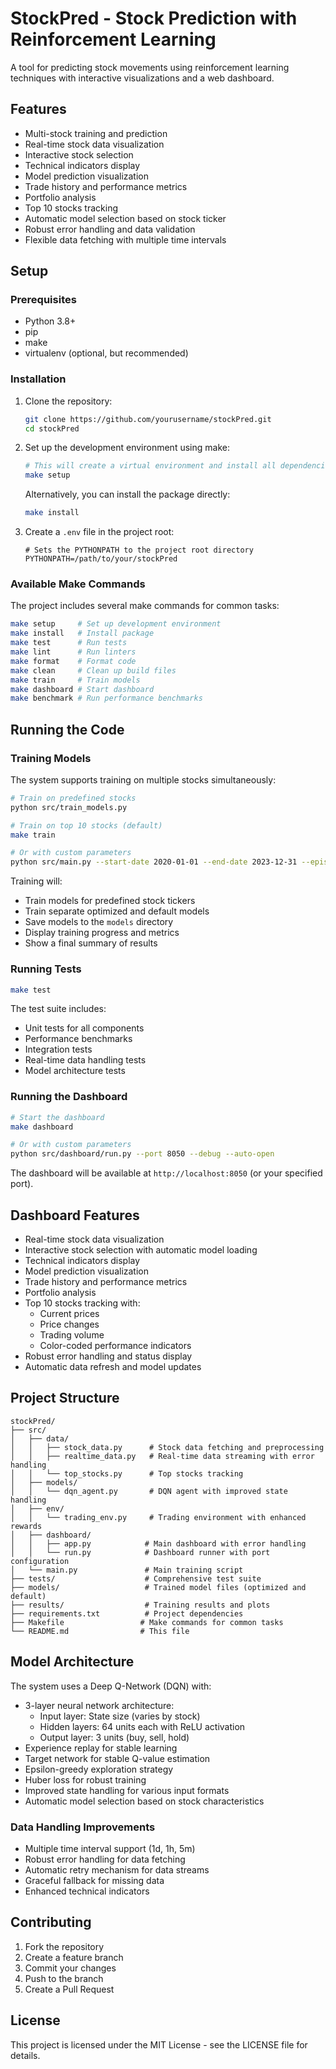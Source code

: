 # StockPred - Stock Prediction with Reinforcement Learning

A tool for predicting stock movements using reinforcement learning techniques with interactive visualizations and a web dashboard.

## Features

- Multi-stock training and prediction
- Real-time stock data visualization
- Interactive stock selection
- Technical indicators display
- Model prediction visualization
- Trade history and performance metrics
- Portfolio analysis
- Top 10 stocks tracking
- Automatic model selection based on stock ticker
- Robust error handling and data validation
- Flexible data fetching with multiple time intervals

## Setup

### Prerequisites

- Python 3.8+
- pip
- make
- virtualenv (optional, but recommended)

### Installation

1. Clone the repository:
   ```bash
   git clone https://github.com/yourusername/stockPred.git
   cd stockPred
   ```

2. Set up the development environment using make:
   ```bash
   # This will create a virtual environment and install all dependencies
   make setup
   ```

   Alternatively, you can install the package directly:
   ```bash
   make install
   ```

3. Create a `.env` file in the project root:
   ```
   # Sets the PYTHONPATH to the project root directory
   PYTHONPATH=/path/to/your/stockPred
   ```

### Available Make Commands

The project includes several make commands for common tasks:

```bash
make setup     # Set up development environment
make install   # Install package
make test      # Run tests
make lint      # Run linters
make format    # Format code
make clean     # Clean up build files
make train     # Train models
make dashboard # Start dashboard
make benchmark # Run performance benchmarks
```

## Running the Code

### Training Models

The system supports training on multiple stocks simultaneously:

```bash
# Train on predefined stocks
python src/train_models.py

# Train on top 10 stocks (default)
make train

# Or with custom parameters
python src/main.py --start-date 2020-01-01 --end-date 2023-12-31 --episodes 100
```

Training will:
- Train models for predefined stock tickers
- Train separate optimized and default models
- Save models to the `models` directory
- Display training progress and metrics
- Show a final summary of results

### Running Tests

```bash
make test
```

The test suite includes:
- Unit tests for all components
- Performance benchmarks
- Integration tests
- Real-time data handling tests
- Model architecture tests

### Running the Dashboard

```bash
# Start the dashboard
make dashboard

# Or with custom parameters
python src/dashboard/run.py --port 8050 --debug --auto-open
```

The dashboard will be available at `http://localhost:8050` (or your specified port).

## Dashboard Features

- Real-time stock data visualization
- Interactive stock selection with automatic model loading
- Technical indicators display
- Model prediction visualization
- Trade history and performance metrics
- Portfolio analysis
- Top 10 stocks tracking with:
  - Current prices
  - Price changes
  - Trading volume
  - Color-coded performance indicators
- Robust error handling and status display
- Automatic data refresh and model updates

## Project Structure

```
stockPred/
├── src/
│   ├── data/
│   │   ├── stock_data.py      # Stock data fetching and preprocessing
│   │   ├── realtime_data.py   # Real-time data streaming with error handling
│   │   └── top_stocks.py      # Top stocks tracking
│   ├── models/
│   │   └── dqn_agent.py       # DQN agent with improved state handling
│   ├── env/
│   │   └── trading_env.py     # Trading environment with enhanced rewards
│   ├── dashboard/
│   │   ├── app.py            # Main dashboard with error handling
│   │   └── run.py            # Dashboard runner with port configuration
│   └── main.py               # Main training script
├── tests/                    # Comprehensive test suite
├── models/                   # Trained model files (optimized and default)
├── results/                  # Training results and plots
├── requirements.txt          # Project dependencies
├── Makefile                 # Make commands for common tasks
└── README.md                # This file
```

## Model Architecture

The system uses a Deep Q-Network (DQN) with:
- 3-layer neural network architecture:
  - Input layer: State size (varies by stock)
  - Hidden layers: 64 units each with ReLU activation
  - Output layer: 3 units (buy, sell, hold)
- Experience replay for stable learning
- Target network for stable Q-value estimation
- Epsilon-greedy exploration strategy
- Huber loss for robust training
- Improved state handling for various input formats
- Automatic model selection based on stock characteristics

### Data Handling Improvements
- Multiple time interval support (1d, 1h, 5m)
- Robust error handling for data fetching
- Automatic retry mechanism for data streams
- Graceful fallback for missing data
- Enhanced technical indicators

## Contributing

1. Fork the repository
2. Create a feature branch
3. Commit your changes
4. Push to the branch
5. Create a Pull Request

## License

This project is licensed under the MIT License - see the LICENSE file for details. 